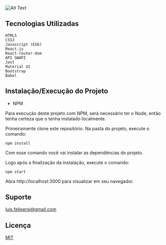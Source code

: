 ![Alt Text](http://luisfelipe.kinghost.net/swapi.png)

## Tecnologias Utilizadas

    HTML5
    CSS3
    Javascript (ES6)
    React.js
    React-router-dom
    API SWAPI
    Jest
    Material UI
    Bootstrap
    Babel

## Instalação/Execução do Projeto
- NPM 

Para execução deste projeto com NPM, será necessário ter o Node, então tenha certeza que o tenha instalado localmente.

Primeiramente clone este repositório. Na pasta do projeto, execute o comando:

```npm install```

Com esse comando você vai instalar as dependências do projeto.

Logo após a finalizaçâo da instalação, execute o comando:

```npm start```

Abra http://localhost:3000 para visualizar em seu navegador.

## Suporte
luis.felipersi@gmail.com

## Licença
[MIT](http://opensource.org/licenses/mit-license.php)